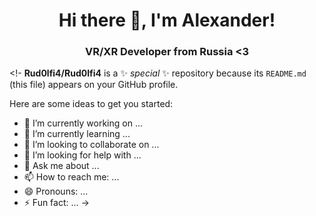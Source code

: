 <div id="header" align="center">
  <h1>Hi there 👋, I'm Alexander!</h1>
  <h3>VR/XR Developer from Russia <3</h3>
</div>

<!-
**Rud0lfi4/Rud0lfi4** is a ✨ _special_ ✨ repository because its `README.md` (this file) appears on your GitHub profile.

Here are some ideas to get you started:

- 🔭 I’m currently working on ...
- 🌱 I’m currently learning ...
- 👯 I’m looking to collaborate on ...
- 🤔 I’m looking for help with ...
- 💬 Ask me about ...
- 📫 How to reach me: ...
- 😄 Pronouns: ...
- ⚡ Fun fact: ...
->
